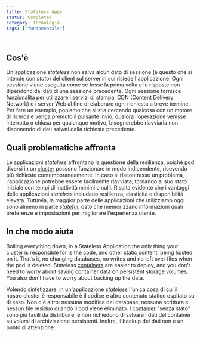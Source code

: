 ```yaml
---
title: Stateless Apps
status: Completed
category: Tecnologia
tags: ["fundamentals"]

---
```


## Cos'è

Un'applicazione _stateless_ non salva alcun dato di sessione (è questo che si intende con _stato_) del client sul server in cui risiede l'applicazione.
Ogni sessione viene eseguita come se fosse la prima volta e le risposte non dipendono dai dati di una sessione precedente. Ogni sessione
fornisce funzionalità per utilizzare i servizi di stampa, CDN (Content Delivery Network) o i server Web
al fine di elaborare ogni richiesta a breve termine.
Per fare un esempio, poniamo che si stia cercando qualcosa con un motore di ricerca e venga premuto il pulsante Invio, qualora l'operazione venisse interrotta o chiusa per qualunque motivo, bisognerebbe riavviarla non disponendo di dati salvati dalla richiesta precedente.

## Quali problematiche affronta

Le applicazioni _stateless_ affrontano la questione della resilienza,
poiché pod diversi in un [cluster](/cluster/) possono funzionare in modo indipendente,
ricevendo più richieste contemporaneamente.
In caso si riscontrasse un problema, l'applicazione potrebbe essere facilmente riavviata, tornando al suo stato iniziale con tempi di inattività minimi o nulli.
Risulta evidente che i vantaggi delle applicazioni _stateless_ includano resilienza, elasticità e disponibilità elevata.
Tuttavia, la maggior parte delle applicazioni che utilizziamo oggi sono almeno in parte [_stateful_](/it/stateful-apps/),
dato che memorizzano informazioni quali preferenze e impostazioni per migliorare l'esperienza utente.

## In che modo aiuta

Boiling everything down, in a Stateless Application the only thing your cluster is responsible for is 
the code, and other static content, being hosted on it. 
That’s it, no changing databases, no writes and no left over files when the pod is deleted. 
Stateless [containers](/container/) are easier to deploy, 
and you don’t need to worry about saving container data on persistent storage volumes. 
You also don't have to worry about backing up the data.

Volendo sintetizzare, in un'applicazione _stateless_ l'unica cosa di cui il nostro cluster è responsabile è
il codice e altro contenuto statico ospitato su di esso.
Non c'è altro: nessuna modifica dei database, nessuna scrittura e nessun file residuo quando il pod viene eliminato.
I [container](/it/container/) "senza stato" sono più facili da distribuire,
e non richiedono di salvare i dati del container su volumi di archiviazione persistenti.
Inoltre, il backup dei dati non è un punto di attenzione.
